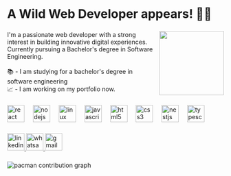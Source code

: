 <h1 align="left">A Wild Web Developer appears! 🍃😯</h1>

###

<img align="right" height="150" src="https://images-wixmp-ed30a86b8c4ca887773594c2.wixmp.com/f/2fbb87f1-b379-4828-a74e-c18057b13a5c/dbu4wos-457625f8-8812-44fa-a474-a06f222a16d3.gif?token=eyJ0eXAiOiJKV1QiLCJhbGciOiJIUzI1NiJ9.eyJzdWIiOiJ1cm46YXBwOjdlMGQxODg5ODIyNjQzNzNhNWYwZDQxNWVhMGQyNmUwIiwiaXNzIjoidXJuOmFwcDo3ZTBkMTg4OTgyMjY0MzczYTVmMGQ0MTVlYTBkMjZlMCIsIm9iaiI6W1t7InBhdGgiOiJcL2ZcLzJmYmI4N2YxLWIzNzktNDgyOC1hNzRlLWMxODA1N2IxM2E1Y1wvZGJ1NHdvcy00NTc2MjVmOC04ODEyLTQ0ZmEtYTQ3NC1hMDZmMjIyYTE2ZDMuZ2lmIn1dXSwiYXVkIjpbInVybjpzZXJ2aWNlOmZpbGUuZG93bmxvYWQiXX0.lcU-wLSylXW58t5-XRE4ant0x8SRyRabEDHtWPzSSNI"  />

###

<p align="left">I'm a passionate web developer with a strong interest in building innovative digital experiences. Currently pursuing a Bachelor's degree in Software Engineering.<br><br>📚 - I am studying for a bachelor's degree in software engineering<br>📈 - I am working on my portfolio now.</p>

###

<div align="left">
  <img src="https://cdn.simpleicons.org/react/61DAFB" height="40" alt="react logo"  />
  <img width="12" />
  <img src="https://cdn.simpleicons.org/nodedotjs/339933" height="40" alt="nodejs logo"  />
  <img width="12" />
  <img src="https://cdn.simpleicons.org/linux/FCC624" height="40" alt="linux logo"  />
  <img width="12" />
  <img src="https://cdn.simpleicons.org/javascript/F7DF1E" height="40" alt="javascript logo"  />
  <img width="12" />
  <img src="https://cdn.simpleicons.org/html5/E34F26" height="40" alt="html5 logo"  />
  <img width="12" />
  <img src="https://cdn.simpleicons.org/css3/1572B6" height="40" alt="css3 logo"  />
  <img width="12" />
  <img src="https://cdn.simpleicons.org/nestjs/E0234E" height="40" alt="nestjs logo"  />
  <img width="12" />
  <img src="https://cdn.simpleicons.org/typescript/3178C6" height="40" alt="typescript logo"  />
</div>

###

<div align="left">
  <a href="https://www.linkedin.com/in/luiz-caetano/" target="_blank">
    <img src="https://img.shields.io/static/v1?message=LinkedIn&logo=linkedin&label=&color=0077B5&logoColor=white&labelColor=&style=for-the-badge" height="40" alt="linkedin logo"  />
  </a>
  <a href="https://wa.me/5535999902059" target="_blank">
    <img src="https://img.shields.io/static/v1?message=Whatsapp&logo=whatsapp&label=&color=25D366&logoColor=white&labelColor=&style=for-the-badge" height="40" alt="whatsapp logo"  />
  </a>
  <a href="https://mail.google.com/mail/u/0/#inbox" target="_blank">
    <img src="https://img.shields.io/static/v1?message=Gmail&logo=gmail&label=&color=D14836&logoColor=white&labelColor=&style=for-the-badge" height="40" alt="gmail logo"  />
  </a>
</div>

###

<picture>
  <source media="(prefers-color-scheme: dark)" srcset="https://raw.githubusercontent.com/luizindsc/luizindsc/output/pacman-contribution-graph-dark.svg">
  <source media="(prefers-color-scheme: light)" srcset="https://raw.githubusercontent.com/luizindsc/luizindsc/output/pacman-contribution-graph.svg">
  <img alt="pacman contribution graph" src="https://raw.githubusercontent.com/luizindsc/luizindsc/output/pacman-contribution-graph.svg">
</picture>

###
